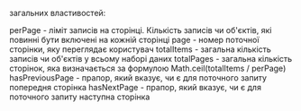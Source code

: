 загальних властивостей:

perPage - ліміт записів на сторінці. Кількість записів чи об'єктів, які повинні бути включені на кожній сторінці
page - номер поточної сторінки, яку переглядає користувач
totalItems - загальна кількість записів чи об'єктів у всьому наборі даних
totalPages - загальна кількість сторінок, яка визначається за формулою Math.ceil(totalItems / perPage)
hasPreviousPage - прапор, який вказує, чи є для поточного запиту попередня сторінка
hasNextPage - прапор, який вказує, чи є для поточного запиту наступна сторінка
